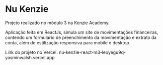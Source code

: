 # Nu Kenzie

Projeto realizado no módulo 3 na Kenzie Academy.

Aplicação feita em ReactJs, simula um site de movimentações financeiras, contendo um formulário de preenchimento da movimentação e extrato da conta, além de estilização responsiva para mobile e desktop.

Link do projeto no Vercel: nu-kenzie-react-m3-leoyegu9q-yasminwalsh.vercel.app
